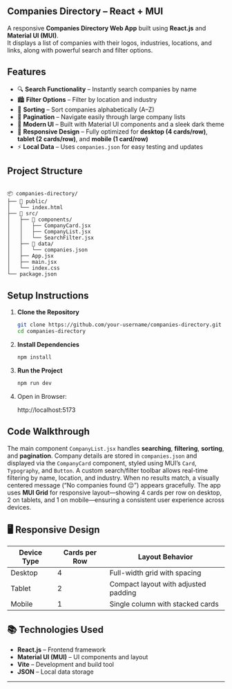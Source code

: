 
## Companies Directory – React + MUI

A responsive **Companies Directory Web App** built using **React.js** and **Material UI (MUI)**.  
It displays a list of companies with their logos, industries, locations, and links, along with powerful search and filter options.


## Features

- 🔍 **Search Functionality** – Instantly search companies by name  
- 🏙️ **Filter Options** – Filter by location and industry  
- 🔄 **Sorting** – Sort companies alphabetically (A–Z)  
- 📄 **Pagination** – Navigate easily through large company lists  
- 🎨 **Modern UI** – Built with Material UI components and a sleek dark theme  
- 📱 **Responsive Design** – Fully optimized for **desktop (4 cards/row)**, **tablet (2 cards/row)**, and **mobile (1 card/row)**  
- ⚡ **Local Data** – Uses `companies.json` for easy testing and updates  


##  Project Structure

```

📦 companies-directory/
├── 📁 public/
│   └── index.html
├── 📁 src/
│   ├── 📁 components/
│   │   ├── CompanyCard.jsx
│   │   ├── CompanyList.jsx
│   │   └── SearchFilter.jsx
│   ├── 📁 data/
│   │   └── companies.json
│   ├── App.jsx
│   ├── main.jsx
│   └── index.css
└── package.json

````


##  Setup Instructions

1. **Clone the Repository**
   ```bash
   git clone https://github.com/your-username/companies-directory.git
   cd companies-directory

2. **Install Dependencies**

   ```bash
   npm install
   ```

3. **Run the Project**

   ```bash
   npm run dev


4. Open in Browser:

   http://localhost:5173


##  Code Walkthrough

The main component `CompanyList.jsx` handles **searching**, **filtering**, **sorting**, and **pagination**.
Company details are stored in `companies.json` and displayed via the `CompanyCard` component, styled using MUI’s `Card`, `Typography`, and `Button`.
A custom search/filter toolbar allows real-time filtering by name, location, and industry.
When no results match, a visually centered message (“No companies found 😔”) appears gracefully.
The app uses **MUI Grid** for responsive layout—showing 4 cards per row on desktop, 2 on tablets, and 1 on mobile—ensuring a consistent user experience across devices.


## 🖥️ Responsive Design

| Device Type | Cards per Row | Layout Behavior                      |
| ----------- | ------------- | ------------------------------------ |
| Desktop     | 4             | Full-width grid with spacing         |
| Tablet      | 2             | Compact layout with adjusted padding |
| Mobile      | 1             | Single column with stacked cards     |


## 📚 Technologies Used

* **React.js** – Frontend framework
* **Material UI (MUI)** – UI components and layout
* **Vite** – Development and build tool
* **JSON** – Local data storage
---

